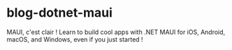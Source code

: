# blog-dotnet-maui
MAUI, c'est clair ! Learn to build cool apps with .NET MAUI for iOS, Android, macOS, and Windows, even if you just started !
